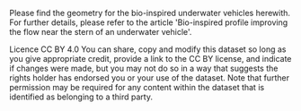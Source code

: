 Please find the geometry for the bio-inspired underwater vehicles herewith.
For further details, please refer to the article 'Bio-inspired profile improving the flow near the stern of an underwater vehicle'.


Licence
CC BY 4.0
You can share, copy and modify this dataset so long as you give appropriate credit, provide a link to the CC BY license, and indicate if changes were made, but you may not do so in a way that suggests the rights holder has endorsed you or your use of the dataset. Note that further permission may be required for any content within the dataset that is identified as belonging to a third party.
